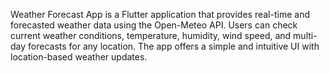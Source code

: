 Weather Forecast App is a Flutter application that provides real-time and forecasted weather data using the Open-Meteo API. Users can check current weather conditions, temperature, humidity, wind speed, and multi-day forecasts for any location. The app offers a simple and intuitive UI with location-based weather updates.
